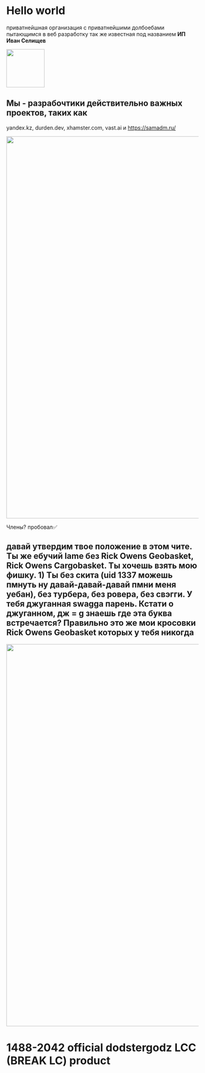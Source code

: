 # Hello world
приватнейшная организация с приватнейшими долбоебами пытающимся в веб разработку так же известная под названием **ИП Иван Селищев**


<img src="https://github.com/user-attachments/assets/78ef06c4-9ee2-4093-a36a-562353862a7e" width=100>

## Мы - разрабочтики действительно важных проектов, таких как 
yandex.kz, durden.dev, xhamster.com, vast.ai и https://samadm.ru/

<img src="https://i.imgur.com/jM2tct7.png" width=1000>

Члены? пробовал✅

## давай утвердим твое положение в этом чите. Ты же ебучий lame без Rick Owens Geobasket, Rick Owens Cargobasket. Ты хочешь взять мою фишку. 1) Ты без скита (uid 1337 можешь пмнуть ну давай-давай-давай пмни меня уебан), без турбера, без ровера, без свэгги. У тебя джуганная swagga парень. Кстати о джуганном, дж = g знаешь где эта буква встречается? Правильно это же мои кросовки Rick Owens Geobasket которых у тебя никогда

<img src ="https://i.imgur.com/VpLhvu6.png" width=1000>

# 1488-2042 official dodstergodz LCC (BREAK LC) product
